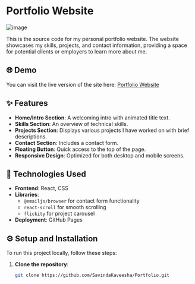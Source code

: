 # Portfolio Website


![image](https://github.com/user-attachments/assets/a4b481dc-059e-43b8-b2b6-f14dba6d6378)


This is the source code for my personal portfolio website. The website showcases my skills, projects, and contact information, providing a space for potential clients or employers to learn more about me.

## 🌐 Demo
You can visit the live version of the site here: [Portfolio Website](https://SavindaKaveesha.github.io/Portfolio)


## ✨ Features
- **Home/Intro Section**: A welcoming intro with animated title text.
- **Skills Section**: An overview of technical skills.
- **Projects Section**: Displays various projects I have worked on with brief descriptions.
- **Contact Section**: Includes a contact form.
- **Floating Button**: Quick access to the top of the page.
- **Responsive Design**: Optimized for both desktop and mobile screens.

## 🚀 Technologies Used
- **Frontend**: React, CSS
- **Libraries**:
  - `@emailjs/browser` for contact form functionality
  - `react-scroll` for smooth scrolling
  - `flickity` for project carousel
- **Deployment**: GitHub Pages

## ⚙️ Setup and Installation
To run this project locally, follow these steps:

1. **Clone the repository**:
   ```bash
   git clone https://github.com/SavindaKaveesha/Portfolio.git
